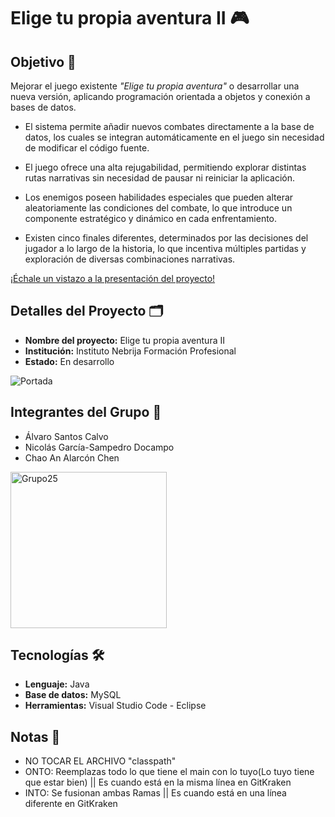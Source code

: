 # Elige tu propia aventura II 🎮

## Objetivo 📌
Mejorar el juego existente *"Elige tu propia aventura"* o desarrollar una nueva versión, aplicando programación orientada a objetos y conexión a bases de datos.

- El sistema permite añadir nuevos combates directamente a la base de datos, los cuales se integran automáticamente en el juego sin necesidad de modificar el código fuente.

- El juego ofrece una alta rejugabilidad, permitiendo explorar distintas rutas narrativas sin necesidad de pausar ni reiniciar la aplicación.

- Los enemigos poseen habilidades especiales que pueden alterar aleatoriamente las condiciones del combate, lo que introduce un componente estratégico y dinámico en cada enfrentamiento.

- Existen cinco finales diferentes, determinados por las decisiones del jugador a lo largo de la historia, lo que incentiva múltiples partidas y exploración de diversas combinaciones narrativas.

[¡Échale un vistazo a la presentación del proyecto!](https://gamma.app/docs/WARRIORS-OF-EAZIMA-II-g2kidspg5ewqvm4)

## Detalles del Proyecto 🗂
- **Nombre del proyecto:** Elige tu propia aventura II  
- **Institución:** Instituto Nebrija Formación Profesional 
- **Estado:** En desarrollo  

![Portada](Imágenes/Portada_ETPA_II_Remastered.png)

## Integrantes del Grupo 👥️
- Álvaro Santos Calvo
- Nicolás García-Sampedro Docampo
- Chao An Alarcón Chen

<img src="Imágenes/Grupo25.jpg" alt="Grupo25" width="250">

## Tecnologías 🛠
- **Lenguaje:** Java  
- **Base de datos:** MySQL 
- **Herramientas:** Visual Studio Code - Eclipse

## Notas 📝
- NO TOCAR EL ARCHIVO "classpath"
- ONTO: Reemplazas todo lo que tiene el main con lo tuyo(Lo tuyo tiene que estar bien) || Es cuando está en la misma línea en GitKraken
- INTO: Se fusionan ambas Ramas || Es cuando está en una línea diferente en GitKraken


